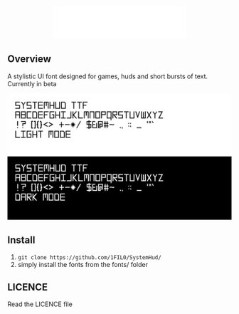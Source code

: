 <p align="center">
  <img src="readme_assets/systemhudbanner.png" alt="My Image" width="300">
</p>

## Overview
A stylistic UI font designed for games, huds and short bursts of text. Currently in beta

![](readme_assets/systemhud-allchars.png)
## Install
1. ```git clone https://github.com/1FIL0/SystemHud/```
2. simply install the fonts from the fonts/ folder

## LICENCE
Read the LICENCE file 
